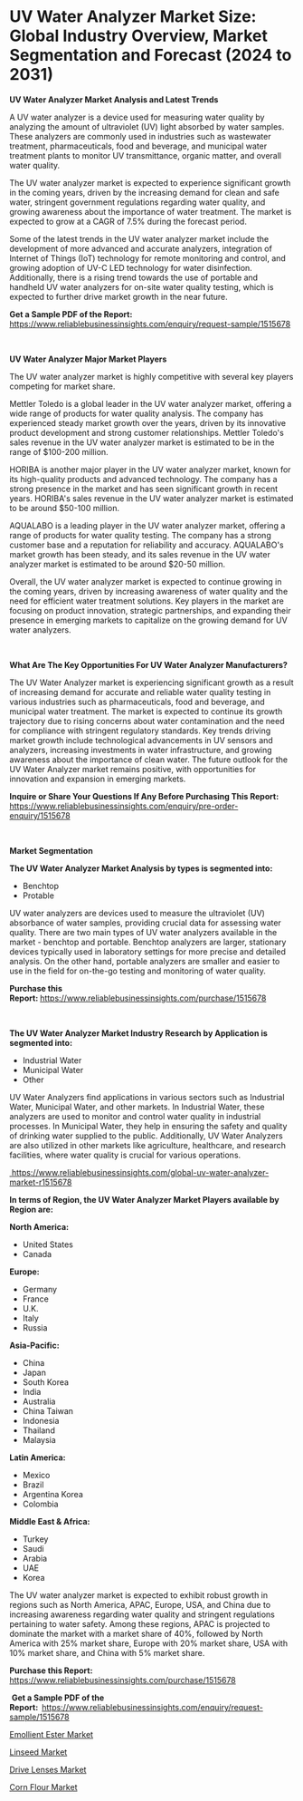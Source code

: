 <p><h1>UV Water Analyzer Market Size: Global Industry Overview, Market Segmentation and Forecast (2024 to 2031)</h1></p><p><strong>UV Water Analyzer Market Analysis and Latest Trends</strong></p>
<p><p>A UV water analyzer is a device used for measuring water quality by analyzing the amount of ultraviolet (UV) light absorbed by water samples. These analyzers are commonly used in industries such as wastewater treatment, pharmaceuticals, food and beverage, and municipal water treatment plants to monitor UV transmittance, organic matter, and overall water quality.</p><p>The UV water analyzer market is expected to experience significant growth in the coming years, driven by the increasing demand for clean and safe water, stringent government regulations regarding water quality, and growing awareness about the importance of water treatment. The market is expected to grow at a CAGR of 7.5% during the forecast period.</p><p>Some of the latest trends in the UV water analyzer market include the development of more advanced and accurate analyzers, integration of Internet of Things (IoT) technology for remote monitoring and control, and growing adoption of UV-C LED technology for water disinfection. Additionally, there is a rising trend towards the use of portable and handheld UV water analyzers for on-site water quality testing, which is expected to further drive market growth in the near future.</p></p>
<p><strong>Get a Sample PDF of the Report:&nbsp;</strong> <a href="https://www.reliablebusinessinsights.com/enquiry/request-sample/1515678">https://www.reliablebusinessinsights.com/enquiry/request-sample/1515678</a></p>
<p>&nbsp;</p>
<p><strong>UV Water Analyzer Major Market Players</strong></p>
<p><p>The UV water analyzer market is highly competitive with several key players competing for market share. </p><p>Mettler Toledo is a global leader in the UV water analyzer market, offering a wide range of products for water quality analysis. The company has experienced steady market growth over the years, driven by its innovative product development and strong customer relationships. Mettler Toledo's sales revenue in the UV water analyzer market is estimated to be in the range of $100-200 million.</p><p>HORIBA is another major player in the UV water analyzer market, known for its high-quality products and advanced technology. The company has a strong presence in the market and has seen significant growth in recent years. HORIBA's sales revenue in the UV water analyzer market is estimated to be around $50-100 million.</p><p>AQUALABO is a leading player in the UV water analyzer market, offering a range of products for water quality testing. The company has a strong customer base and a reputation for reliability and accuracy. AQUALABO's market growth has been steady, and its sales revenue in the UV water analyzer market is estimated to be around $20-50 million.</p><p>Overall, the UV water analyzer market is expected to continue growing in the coming years, driven by increasing awareness of water quality and the need for efficient water treatment solutions. Key players in the market are focusing on product innovation, strategic partnerships, and expanding their presence in emerging markets to capitalize on the growing demand for UV water analyzers.</p></p>
<p>&nbsp;</p>
<p><strong>What Are The Key Opportunities For UV Water Analyzer Manufacturers?</strong></p>
<p><p>The UV Water Analyzer market is experiencing significant growth as a result of increasing demand for accurate and reliable water quality testing in various industries such as pharmaceuticals, food and beverage, and municipal water treatment. The market is expected to continue its growth trajectory due to rising concerns about water contamination and the need for compliance with stringent regulatory standards. Key trends driving market growth include technological advancements in UV sensors and analyzers, increasing investments in water infrastructure, and growing awareness about the importance of clean water. The future outlook for the UV Water Analyzer market remains positive, with opportunities for innovation and expansion in emerging markets.</p></p>
<p><strong>Inquire or Share Your Questions If Any Before Purchasing This Report:</strong> <a href="https://www.reliablebusinessinsights.com/enquiry/pre-order-enquiry/1515678">https://www.reliablebusinessinsights.com/enquiry/pre-order-enquiry/1515678</a></p>
<p>&nbsp;</p>
<p><strong>Market Segmentation</strong></p>
<p><strong>The UV Water Analyzer Market Analysis by types is segmented into:</strong></p>
<p><ul><li>Benchtop</li><li>Protable</li></ul></p>
<p><p>UV water analyzers are devices used to measure the ultraviolet (UV) absorbance of water samples, providing crucial data for assessing water quality. There are two main types of UV water analyzers available in the market - benchtop and portable. Benchtop analyzers are larger, stationary devices typically used in laboratory settings for more precise and detailed analysis. On the other hand, portable analyzers are smaller and easier to use in the field for on-the-go testing and monitoring of water quality.</p></p>
<p><strong>Purchase this Report:&nbsp;</strong><a href="https://www.reliablebusinessinsights.com/purchase/1515678">https://www.reliablebusinessinsights.com/purchase/1515678</a></p>
<p>&nbsp;</p>
<p><strong>The UV Water Analyzer Market Industry Research by Application is segmented into:</strong></p>
<p><ul><li>Industrial Water</li><li>Municipal Water</li><li>Other</li></ul></p>
<p><p>UV Water Analyzers find applications in various sectors such as Industrial Water, Municipal Water, and other markets. In Industrial Water, these analyzers are used to monitor and control water quality in industrial processes. In Municipal Water, they help in ensuring the safety and quality of drinking water supplied to the public. Additionally, UV Water Analyzers are also utilized in other markets like agriculture, healthcare, and research facilities, where water quality is crucial for various operations.</p></p>
<p><a href="https://www.reliablebusinessinsights.com/global-uv-water-analyzer-market-r1515678">&nbsp;https://www.reliablebusinessinsights.com/global-uv-water-analyzer-market-r1515678</a></p>
<p><strong>In terms of Region, the UV Water Analyzer Market Players available by Region are:</strong></p>
<p>
    <p> <strong> North America: </strong>
        <ul>
            <li>United States</li>
            <li>Canada</li>
        </ul>
        </p> 
    <p> <strong> Europe: </strong>
        <ul>
            <li>Germany</li>
            <li>France</li>
            <li>U.K.</li>
            <li>Italy</li>
            <li>Russia</li>
        </ul>
        </p> 
    <p> <strong> Asia-Pacific: </strong>
        <ul>
            <li>China</li>
            <li>Japan</li>
            <li>South Korea</li>
            <li>India</li>
            <li>Australia</li>
            <li>China Taiwan</li>
            <li>Indonesia</li>
            <li>Thailand</li>
            <li>Malaysia</li>
        </ul>
        </p> 
    <p> <strong> Latin America: </strong>
        <ul>
            <li>Mexico</li>
            <li>Brazil</li>
            <li>Argentina Korea</li>
            <li>Colombia</li>
        </ul>
        </p> 
    <p> <strong> Middle East & Africa: </strong>
        <ul>
            <li>Turkey</li>
            <li>Saudi</li>
            <li>Arabia</li>
            <li>UAE</li>
            <li>Korea</li>
        </ul>
    </p>
    </p>
<p><p>The UV water analyzer market is expected to exhibit robust growth in regions such as North America, APAC, Europe, USA, and China due to increasing awareness regarding water quality and stringent regulations pertaining to water safety. Among these regions, APAC is projected to dominate the market with a market share of 40%, followed by North America with 25% market share, Europe with 20% market share, USA with 10% market share, and China with 5% market share.</p></p>
<p><strong>Purchase this Report: </strong><a href="https://www.reliablebusinessinsights.com/purchase/1515678">https://www.reliablebusinessinsights.com/purchase/1515678</a></p>
<p>&nbsp;<strong>Get a Sample PDF of the Report:&nbsp;&nbsp;</strong><a href="https://www.reliablebusinessinsights.com/enquiry/request-sample/1515678">https://www.reliablebusinessinsights.com/enquiry/request-sample/1515678</a></p>
<p><strong></strong></p>
<p><p><a href="https://medium.com/@tedbrakus/emollient-ester-market-a-global-and-regional-analysis-focus-on-region-country-level-analysis-d3758a060d40">Emollient Ester Market</a></p><p><a href="https://github.com/Jeralderzog65756e/Market-Research-Report-List-1/blob/main/linseed-market.md">Linseed Market</a></p><p><a href="https://medium.com/@jewelmohr25/drive-lenses-market-industry-trends-and-forecast-for-period-from-2024-to-2031-7c990f1bf90f">Drive Lenses Market</a></p><p><a href="https://github.com/mqlmqing52/Market-Research-Report-List-1/blob/main/corn-flour-market.md">Corn Flour Market</a></p></p>